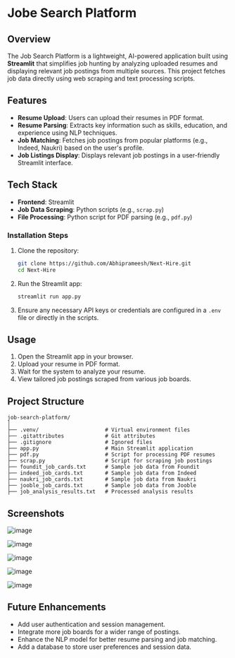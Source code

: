 # Jobe Search Platform

## Overview
The Job Search Platform is a lightweight, AI-powered application built using **Streamlit** that simplifies job hunting by analyzing uploaded resumes and displaying relevant job postings from multiple sources. This project fetches job data directly using web scraping and text processing scripts.

## Features
- **Resume Upload**: Users can upload their resumes in PDF format.
- **Resume Parsing**: Extracts key information such as skills, education, and experience using NLP techniques.
- **Job Matching**: Fetches job postings from popular platforms (e.g., Indeed, Naukri) based on the user's profile.
- **Job Listings Display**: Displays relevant job postings in a user-friendly Streamlit interface.

## Tech Stack
- **Frontend**: Streamlit
- **Job Data Scraping**: Python scripts (e.g., `scrap.py`)
- **File Processing**: Python script for PDF parsing (e.g., `pdf.py`)

### Installation Steps
1. Clone the repository:
   ```bash
   git clone https://github.com/Abhiprameesh/Next-Hire.git
   cd Next-Hire
   ```

2. Run the Streamlit app:
   ```bash
   streamlit run app.py
   ```
4. Ensure any necessary API keys or credentials are configured in a `.env` file or directly in the scripts.

## Usage
1. Open the Streamlit app in your browser.
2. Upload your resume in PDF format.
3. Wait for the system to analyze your resume.
4. View tailored job postings scraped from various job boards.

## Project Structure
```
job-search-platform/
│
├── .venv/                     # Virtual environment files
├── .gitattributes             # Git attributes
├── .gitignore                 # Ignored files
├── app.py                     # Main Streamlit application
├── pdf.py                     # Script for processing PDF resumes
├── scrap.py                   # Script for scraping job postings
├── foundit_job_cards.txt      # Sample job data from Foundit
├── indeed_job_cards.txt       # Sample job data from Indeed
├── naukri_job_cards.txt       # Sample job data from Naukri
├── jooble_job_cards.txt       # Sample job data from Jooble
├── job_analysis_results.txt   # Processed analysis results
```
## Screenshots
![image](https://github.com/user-attachments/assets/03f3663e-c234-432e-99d4-2a2f68dba966)

![image](https://github.com/user-attachments/assets/03ba08db-240f-4357-a2e2-20fe30dc8226)

![image](https://github.com/user-attachments/assets/f72be01a-3eef-4d4e-8403-f381bb97cf7a)

![image](https://github.com/user-attachments/assets/1b188887-8c41-4065-b707-9b81ca79c931)

![image](https://github.com/user-attachments/assets/f57c3b4c-0213-4f56-823f-da7d0bbb66dd)



## Future Enhancements
- Add user authentication and session management.
- Integrate more job boards for a wider range of postings.
- Enhance the NLP model for better resume parsing and job matching.
- Add a database to store user preferences and session data.
